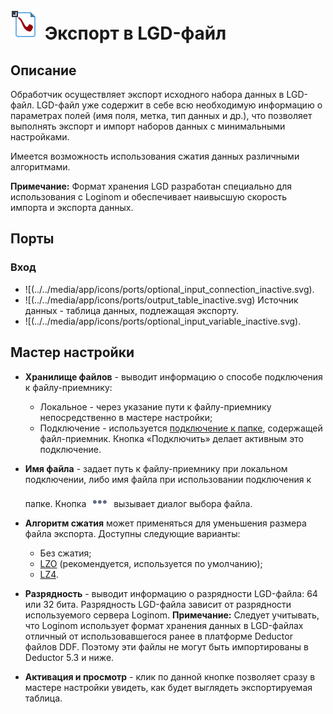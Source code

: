 # ![](../../media/app/icons/vendors/exportnative.svg) Экспорт в LGD-файл

## Описание

Обработчик осуществляет экспорт исходного набора данных в LGD-файл. LGD-файл уже содержит в себе всю необходимую информацию о параметрах полей (имя поля, метка, тип данных и др.), что позволяет выполнять экспорт и импорт наборов данных с минимальными настройками.

Имеется возможность использования сжатия данных различными алгоритмами.

**Примечание:** Формат хранения LGD разработан специально для использования с Loginom и обеспечивает наивысшую скорость импорта и экспорта данных.

## Порты

### Вход

* ![(../../media/app/icons/ports/optional_input_connection_inactive.svg).
* ![(../../media/app/icons/ports/output_table_inactive.svg) Источник данных - таблица данных, подлежащая экспорту.
* ![(../../media/app/icons/ports/optional_input_variable_inactive.svg).

## Мастер настройки

* **Хранилище файлов** - выводит информацию о способе подключения к файлу-приемнику:
  * Локальное - через указание пути к файлу-приемнику непосредственно в мастере настройки;
  * Подключение - используется [подключение к папке](../connections/list/files.md), содержащей файл-приемник. Кнопка «Подключить» делает активным это подключение.

* **Имя файла** - задает путь к файлу-приемнику при локальном подключении, либо имя файла при использовании подключения к папке. Кнопка ![](../../media/app/icons/toolbar_18/browse.svg) вызывает диалог выбора файла.

* **Алгоритм сжатия** может применяться для уменьшения размера файла экспорта. Доступны следующие варианты:
  * Без сжатия;
  * [LZO](https://en.wikipedia.org/wiki/Lempel–Ziv–Oberhumer) (рекомендуется, используется по умолчанию);
  * [LZ4](https://en.wikipedia.org/wiki/LZ4_(compression_algorithm)).

* **Разрядность** - выводит информацию о разрядности LGD-файла: 64 или 32 бита. Разрядность LGD-файла зависит от разрядности используемого сервера Loginom. **Примечание:** Следует учитывать, что Loginom использует формат хранения данных в LGD-файлах отличный от использовавшегося ранее в платформе Deductor файлов DDF. Поэтому эти файлы не могут быть импортированы в Deductor 5.3 и ниже.

* **Активация и просмотр** - клик по данной кнопке позволяет сразу в мастере настройки увидеть, как будет выглядеть экспортируемая таблица.
